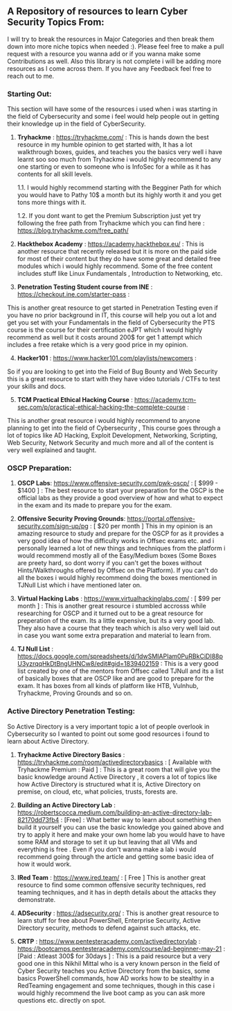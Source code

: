 ## A Repository of resources to learn Cyber Security Topics From:


I will try to break the resources in Major Categories and then break them down into more niche topics when needed :). Please feel free to make a pull request with a resource you wanna add or if you wanna make some Contributions as well. Also this library is not complete i will be adding more resources as I come across them. If you have any Feedback feel free to reach out to me.


### Starting Out:

This section will have some of the resources i used when i was starting in the field of Cybersecurity and some i feel would help people out in getting their knowledge up in the field of CyberSecurity.

1. **Tryhackme** : https://tryhackme.com/ :
This is hands down the best resource in my humble opinion to get started with, It has a lot walkthrough boxes, guides, and teaches you the basics very well i have learnt soo soo much from Tryhackme i would highly recommend to any one starting or even to someone who is InfoSec for a while as it has contents for all skill levels.

    1.1. I would highly recommend starting with the Begginer Path for which you would have to Pathy 10$ a month but its highly worth it and you get tons more things with it. 

    1.2. If you dont want to get the Premium Subscription just yet try following the free path from Tryhackme which you can find here : https://blog.tryhackme.com/free_path/

2. **Hackthebox Academy** : https://academy.hackthebox.eu/ :
This is another resource that recently released but it is more on the paid side for most of their content but they do have some great and detailed free modules which i would highly recommend. Some of the free content includes stuff like Linux Fundamentals , Introduction to Networking, etc.

3. **Penetration Testing Student course from INE** : https://checkout.ine.com/starter-pass :

This is another great resource to get started in Penetration Testing even if you have no prior background in IT, this course will help you out a lot and get you set with your Fundamentals in the field of Cybersecurity the PTS course is the course for their certification eJPT which I would highly recommend as well but it costs around 200$ for get 1 attempt which includes a free retake which is a very good price in my opinion.

4. **Hacker101** : https://www.hacker101.com/playlists/newcomers :

So if you are looking to get into the Field of Bug Bounty and Web Security this is a great resource to start with they have video tutorials / CTFs to test your skills and docs.  

5. **TCM Practical Ethical Hacking Course** : https://academy.tcm-sec.com/p/practical-ethical-hacking-the-complete-course :

This is another great resource i would highly recommend to anyone planning to get into the field of Cybersecurity , This course goes through a lot of topics like AD Hacking, Exploit Development, Networking, Scripting, Web Security, Network Security and much more and all of the content is very well explained and taught.

### OSCP Preparation:

1. **OSCP Labs**: https://www.offensive-security.com/pwk-oscp/ : [ $999 - $1400 ] : The best resource to start your preparation for the OSCP is the official labs as they provide a good overview of how and what to expect in the exam and its made to prepare you for the exam.

2. **Offensive Security Proving Grounds**: https://portal.offensive-security.com/sign-up/pg : [ $20 per month ]  This in my opinion is an amazing resource to study and prepare for the OSCP for as it provides a very good idea of how the difficulty works in Offsec exams etc. and i personally learned a lot of new things and techniques from the platform i would recommend mostly all of the Easy/Medium boxes (Some Boxes are preety hard, so dont worry if you can't get the boxes without Hints/Walkthroughs offered by Offsec on the Platform). If you can't do all the boxes i would highly recommend doing the boxes mentioned in TJNull List which i have mentioned later on.

3. **Virtual Hacking Labs** : https://www.virtualhackinglabs.com/ : [ $99 per month ] : This is another great resource i stumbled accrosss while researching for OSCP and it turned out to be a great resource for preperation of the  exam. Its a little expensive, but its a very good lab. They also have a course that they teach which is also very well laid out in case you want some extra preparation and material to learn from.

4. **TJ Null List** : https://docs.google.com/spreadsheets/d/1dwSMIAPIam0PuRBkCiDI88pU3yzrqqHkDtBngUHNCw8/edit#gid=1839402159 : This is a very good list created by one of the mentors from Offsec called TJNull and its a list of basically boxes that are OSCP like and are good to prepare for the exam. It has boxes from all kinds of platform like HTB, Vulnhub, Tryhackme, Proving Grounds and so on.


### Active Directory Penetration Testing:

So Active Directory is a very important topic a lot of people overlook in Cybersecurity so I wanted to point out some good resources i found to learn about Active Directory.

1. **Tryhackme Active Directory Basics** : https://tryhackme.com/room/activedirectorybasics : [ Available with Tryhackme Premium : Paid ] :
This is a great room that will give you the basic knowledge around Active Directory , it covers a lot of topics like how Active Directory is structured what it is, Active Directory on premise, on cloud, etc, what policies, trusts, forests are.

2. **Building an Active Directory Lab** : https://robertscocca.medium.com/building-an-active-directory-lab-82170dd73fb4 : [Free] :
What better way to learn about something then build it yourself you can use the basic knowledge you gained above and try to apply it here and make your own home lab you would have to have some RAM and storage to set it up but leaving that all VMs and everything is free . Even if you don't wanna make a lab i would recommend going through the article and getting some basic idea of how it would work.


3. **IRed Team** : https://www.ired.team/ : [ Free ]
This is another great resource to find some common offensive security techniques, red teaming techniques, and it has in depth details about the attacks they demonstrate.

4. **ADSecurity** : https://adsecurity.org/ :
This is another great resource to learn stuff for free about PowerShell, Enterprise Security, Active Directory security, methods to defend against such attacks, etc.

5. **CRTP** : https://www.pentesteracademy.com/activedirectorylab : https://bootcamps.pentesteracademy.com/course/ad-beginner-may-21 : [Paid : Atleast 300$ for 30days ] :
This is a paid resource but a very  good one in this Nikhil Mittal who is a very known person in the field of Cyber Security teaches you Active Directory from the basics, some basics PowerShell commands, how AD works how to be stealthy in a RedTeaming engagement and some techniques, though in this case i would highly recommend the live boot camp as you can ask more questions etc. directly on spot.
